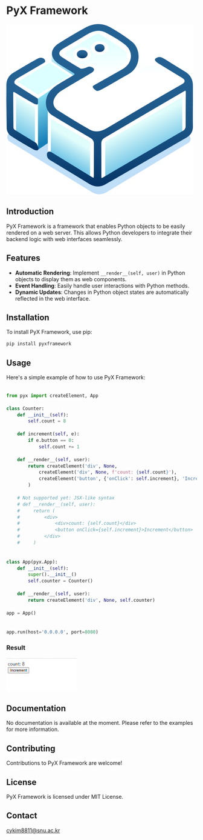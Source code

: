 # PyX Framework

![logo](assets/pyx.svg)

## Introduction
PyX Framework is a framework that enables Python objects to be easily rendered on a web server. This allows Python developers to integrate their backend logic with web interfaces seamlessly.

## Features
- **Automatic Rendering**: Implement `__render__(self, user)` in Python objects to display them as web components.
- **Event Handling**: Easily handle user interactions with Python methods.
- **Dynamic Updates**: Changes in Python object states are automatically reflected in the web interface.

## Installation
To install PyX Framework, use pip:

```bash
pip install pyxframework
```

## Usage
Here's a simple example of how to use PyX Framework:

```python

from pyx import createElement, App

class Counter:
    def __init__(self):
        self.count = 8

    def increment(self, e):
        if e.button == 0:
            self.count += 1

    def __render__(self, user):
        return createElement('div', None,
            createElement('div', None, f'count: {self.count}'),
            createElement('button', {'onClick': self.increment}, 'Increment')
        )

    # Not supported yet: JSX-like syntax
    # def __render__(self, user):
    #     return (
    #         <div>
    #             <div>count: {self.count}</div>
    #             <button onClick={self.increment}>Increment</button>
    #         </div>
    #     )


class App(pyx.App):
    def __init__(self):
        super().__init__()
        self.counter = Counter()

    def __render__(self, user):
        return createElement('div', None, self.counter)

app = App()


app.run(host='0.0.0.0', port=8080)


```
### Result
![result](./assets/screenshot_1.gif)

## Documentation
No documentation is available at the moment. Please refer to the examples for more information.

## Contributing
Contributions to PyX Framework are welcome!

## License
PyX Framework is licensed under MIT License.

## Contact
cykim8811@snu.ac.kr

